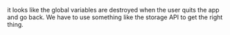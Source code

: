 it looks like the global variables are destroyed when the user quits the app and go back.
We have to use something like the storage API to get the right thing.
